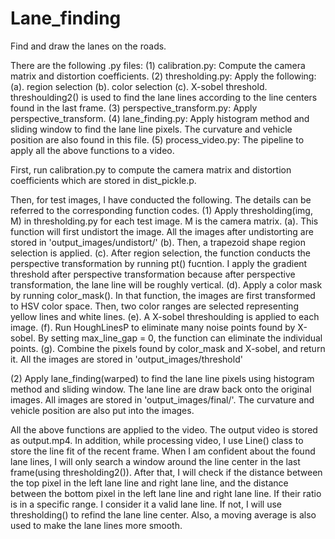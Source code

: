 # Lane_finding
Find and draw the lanes on the roads.

There are the following .py files:
(1) calibration.py: Compute the camera matrix and distortion coefficients.
(2) thresholding.py: Apply the following: (a). region selection (b). color selection (c). X-sobel threshold.
    threshoulding2() is used to find the lane lines according to the line centers found in the last frame.
(3) perspective_transform.py: Apply perspective_transform.
(4) lane_finding.py: Apply histogram method and sliding window to find the lane line pixels. The curvature and vehicle
    position are also found in this file.
(5) process_video.py: The pipeline to apply all the above functions to a video.

First, run calibration.py to compute the camera matrix and distortion coefficients which are stored in dist_pickle.p.

Then, for test images, I have conducted the following. The details can be referred to the corresponding function codes.
(1) Apply thresholding(img, M) in thresholding.py for each test image. M is the camera matrix.
    (a). This function will first undistort the image. All the images after undistorting are stored in
    'output_images/undistort/'
    (b). Then, a trapezoid shape region selection is applied.
    (c). After region selection, the function conducts the perspective transformation by running pt() fucntion. I apply the
    gradient threshold after perspective transformation because after perspective transformation, the lane line will be
    roughly vertical.
    (d). Apply a color mask by running color_mask(). In that function, the images are first transformed to HSV color
    space. Then, two color ranges are selected representing yellow lines and white lines.
    (e). A X-sobel threshoulding is applied to each image.
    (f). Run HoughLinesP to eliminate many noise points found by X-sobel. By setting max_line_gap = 0, the function can
    eliminate the individual points.
    (g). Combine the pixels found by color_mask and X-sobel, and return it. All the images are stored in
     'output_images/threshold'

(2) Apply lane_finding(warped) to find the lane line pixels using histogram method and sliding window. The lane line are
draw back onto the original images. All images are stored in 'output_images/final/'. The curvature and vehicle position
are also put into the images.

All the above functions are applied to the video. The output video is stored as output.mp4. In addition, while
processing video, I use Line() class to store the line fit of the recent frame. When I am confident about the found
 lane lines, I will only search a window around the line center in the last frame(using thresholding2()). After that,
 I will check if the distance between the top pixel in the left lane line and right lane line, and the distance between
 the bottom pixel in the left lane line and right lane line. If their ratio is in a specific range. I consider it a
 valid lane line. If not, I will use thresholding() to refind the lane line center. Also, a moving average is also used
 to make the lane lines more smooth.
